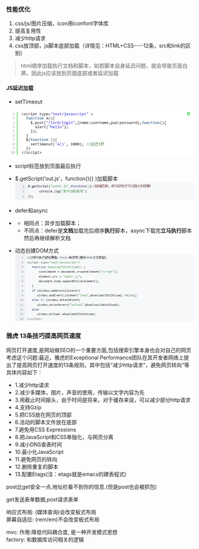 ### 性能优化

1. css/js/图片压缩，icon用iconfont字体库
2. 提高复用性
3. 减少http请求
4. css放顶部，js脚本底部加载（详情见：HTML+CSS----12条，src和link的区别）

> html顺序加载执行文档和脚本，如若脚本自身延迟问题，就会导致页面白屏。因此js应该放到页面底部或者延迟加载

#### JS延迟加载

* setTimeout

![](/assets/setTimeout-js.png)

* script标签放到页面最后执行

* $.getScript\(‘out.js’，function\(\){} \)加载脚本![](/assets/getScript.png)

* defer和async

* * 相同点：异步加载脚本；
  * 不同点：defer是**文档**加载完后顺序**执行**脚本，async下载完**立马执行**脚本然后再继续解析文档
* 动态创建DOM方式![](/assets/js-dom.png)

### 雅虎 13条技巧提高网页速度

网页打开速度,是网站做SEO的一个重要方面,包括搜索引擎本身也会对自己的网页考虑这个问题:最近，雅虎的Exceptional Performance团队在其开发者网络上提出了提高网页打开速度的13条规则，其中包括“减少http请求“，避免网页转向"等具体内容如下：

* 1.减少http请求
* 2.减少多媒体，图片，声音的使用，传输以文字内容为先
* 3.用截止时间报头，由于时间是将来，对于缓存来说，可以减少部分http请求
* 4.支持Gzip
* 5.把CSS放在网页的顶部
* 6.活动的脚本文件放在底部
* 7.避免用CSS Expressions 
* 8.把JavaScript和CSS单独化，与网页分离
* 9.减小DNS查表时间
* 10.最小化JavaScript
* 11.避免网页的转向
* 12.删除重复的脚本 
* 13.配置Etags\(注：etags就是emacs的建表程式\) 

post比get安全一点,地址栏看不到你的信息.\(但是post也会被抓包\)

get发送表单数据,post请求表单

响应式布局: \(媒体查询\)会改变板式布局  
屏幕自适应: \(rem/em\)不会改变板式布局

mvc: 作用:降低代码耦合度, 是一种开发模式思想  
factory: 和数据库访问相关的逻辑

